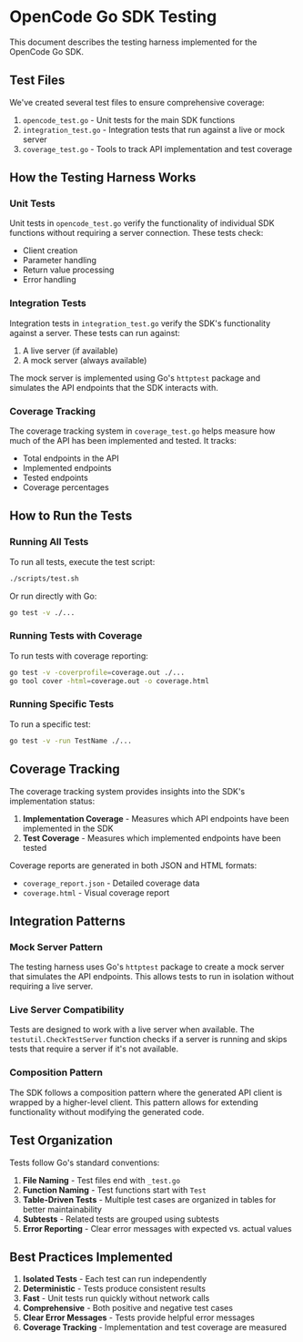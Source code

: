 # OpenCode Go SDK Testing

This document describes the testing harness implemented for the OpenCode Go SDK.

## Test Files

We've created several test files to ensure comprehensive coverage:

1. `opencode_test.go` - Unit tests for the main SDK functions
2. `integration_test.go` - Integration tests that run against a live or mock server
3. `coverage_test.go` - Tools to track API implementation and test coverage

## How the Testing Harness Works

### Unit Tests

Unit tests in `opencode_test.go` verify the functionality of individual SDK functions without requiring a server connection. These tests check:

- Client creation
- Parameter handling
- Return value processing
- Error handling

### Integration Tests

Integration tests in `integration_test.go` verify the SDK's functionality against a server. These tests can run against:

1. A live server (if available)
2. A mock server (always available)

The mock server is implemented using Go's `httptest` package and simulates the API endpoints that the SDK interacts with.

### Coverage Tracking

The coverage tracking system in `coverage_test.go` helps measure how much of the API has been implemented and tested. It tracks:

- Total endpoints in the API
- Implemented endpoints
- Tested endpoints
- Coverage percentages

## How to Run the Tests

### Running All Tests

To run all tests, execute the test script:

```bash
./scripts/test.sh
```

Or run directly with Go:

```bash
go test -v ./...
```

### Running Tests with Coverage

To run tests with coverage reporting:

```bash
go test -v -coverprofile=coverage.out ./...
go tool cover -html=coverage.out -o coverage.html
```

### Running Specific Tests

To run a specific test:

```bash
go test -v -run TestName ./...
```

## Coverage Tracking

The coverage tracking system provides insights into the SDK's implementation status:

1. **Implementation Coverage** - Measures which API endpoints have been implemented in the SDK
2. **Test Coverage** - Measures which implemented endpoints have been tested

Coverage reports are generated in both JSON and HTML formats:

- `coverage_report.json` - Detailed coverage data
- `coverage.html` - Visual coverage report

## Integration Patterns

### Mock Server Pattern

The testing harness uses Go's `httptest` package to create a mock server that simulates the API endpoints. This allows tests to run in isolation without requiring a live server.

### Live Server Compatibility

Tests are designed to work with a live server when available. The `testutil.CheckTestServer` function checks if a server is running and skips tests that require a server if it's not available.

### Composition Pattern

The SDK follows a composition pattern where the generated API client is wrapped by a higher-level client. This pattern allows for extending functionality without modifying the generated code.

## Test Organization

Tests follow Go's standard conventions:

1. **File Naming** - Test files end with `_test.go`
2. **Function Naming** - Test functions start with `Test`
3. **Table-Driven Tests** - Multiple test cases are organized in tables for better maintainability
4. **Subtests** - Related tests are grouped using subtests
5. **Error Reporting** - Clear error messages with expected vs. actual values

## Best Practices Implemented

1. **Isolated Tests** - Each test can run independently
2. **Deterministic** - Tests produce consistent results
3. **Fast** - Unit tests run quickly without network calls
4. **Comprehensive** - Both positive and negative test cases
5. **Clear Error Messages** - Tests provide helpful error messages
6. **Coverage Tracking** - Implementation and test coverage are measured
